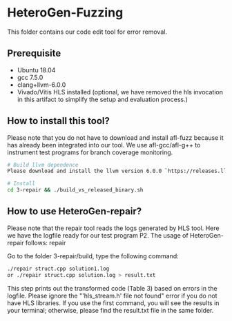 

# HeteroGen-Fuzzing
This folder contains our code edit tool for error removal.

## Prerequisite
- Ubuntu 18.04
- gcc 7.5.0
- clang+llvm-6.0.0
- Vivado/Vitis HLS installed (optional, we have removed the hls invocation in this artifact to simplify the setup and evaluation process.)

## How to install this tool?
Please note that you do not have to download and install afl-fuzz because it has already been integrated into our tool. We use afl-gcc/afl-g++ to instrument test programs for branch coverage monitoring.

```bash
# Build llvm dependence
Please download and install the llvm version 6.0.0 `https://releases.llvm.org/6.0.0/` for your specific PC platform. After setting up your llvm environment, please update the `path` in our script `build_vs_released_binary.sh`.

# Install
cd 3-repair && ./build_vs_released_binary.sh
```

## How to use HeteroGen-repair?
Please note that the repair tool reads the logs generated by HLS tool. Here we have the logfile ready for our test program P2. The usage of HeteroGen-repair follows: repair <filename> <logname>

Go to the folder 3-repair/build, type the following command:
```bash
./repair struct.cpp solution1.log
or ./repair struct.cpp solution.log > result.txt
```
This step prints out the transformed code (Table 3) based on errors in the logfile. Please ignore the "'hls_stream.h' file not found" error if you do not have HLS libraries. If you use the first command, you will see the results in your terminal; otherwise, please find the result.txt file in the same folder.
